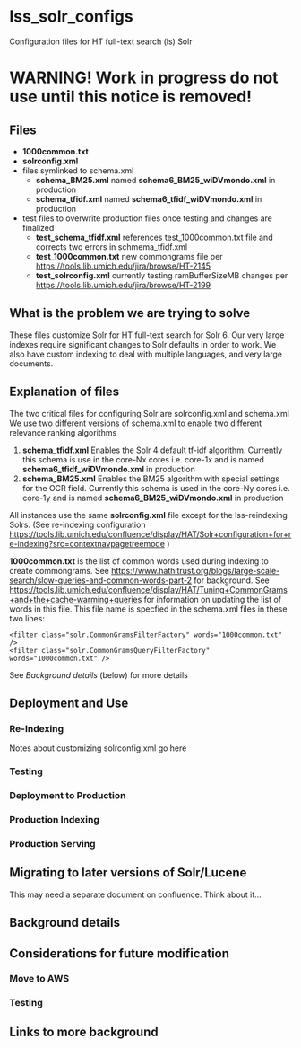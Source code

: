 # lss_solr_configs
Configuration files for HT full-text search (ls) Solr

# WARNING!  Work in progress do not use until this notice is removed!


## Files

* **1000common.txt**
* **solrconfig.xml**
* files symlinked to schema.xml
  * **schema_BM25.xml** named **schema6_BM25_wiDVmondo.xml** in production
  * **schema_tfidf.xml** named **schema6_tfidf_wiDVmondo.xml** in production
* test files to overwrite production files once testing and changes are finalized
  * **test_schema_tfidf.xml**
     references test_1000common.txt file and corrects two errors in schmema_tfidf.xml
  * **test_1000common.txt**
    new commongrams file per https://tools.lib.umich.edu/jira/browse/HT-2145
  * **test_solrconfig.xml**
     currently testing ramBufferSizeMB changes per https://tools.lib.umich.edu/jira/browse/HT-2199 
## What is the problem we are trying to solve

These files customize Solr for HT full-text search for Solr 6. Our very large indexes require significant changes to Solr defaults in order to work.  We also have custom indexing to deal with multiple languages, and very large documents.

## Explanation of files

The two critical files for configuring Solr are solrconfig.xml and schema.xml
We use two different versions of schema.xml to enable two different relevance ranking algorithms

1. **schema_tfidf.xml** Enables the Solr 4 default tf-idf algorithm.
   Currently this schema is use in the core-Nx cores i.e. core-1x and is named **schema6_tfidf_wiDVmondo.xml** in production
2. **schema_BM25.xml** Enables the BM25 algorithm with special settings for the OCR field.
   Currently this schema is used in the core-Ny cores i.e. core-1y and is named **schema6_BM25_wiDVmondo.xml** in production

All instances use the same **solrconfig.xml** file except for the lss-reindexing Solrs.  (See re-indexing configuration https://tools.lib.umich.edu/confluence/display/HAT/Solr+configuration+for+re-indexing?src=contextnavpagetreemode )


**1000common.txt** is the list of common words used during indexing to create commongrams.  See https://www.hathitrust.org/blogs/large-scale-search/slow-queries-and-common-words-part-2 for background. See https://tools.lib.umich.edu/confluence/display/HAT/Tuning+CommonGrams+and+the+cache-warming+queries for information on updating the list of words in this file. This file name is specfied in the schema.xml files in these two lines:
```
<filter class="solr.CommonGramsFilterFactory" words="1000common.txt" />
<filter class="solr.CommonGramsQueryFilterFactory" words="1000common.txt" />
```



See *Background details* (below) for more details

## Deployment and Use

### Re-Indexing

Notes about customizing solrconfig.xml go here
### Testing
### Deployment to Production
### Production Indexing
### Production Serving


## Migrating to later versions of Solr/Lucene
This may need a separate document on confluence.  Think about it...

## Background details

## Considerations for future modification

### Move to AWS


### Testing


## Links to more background
